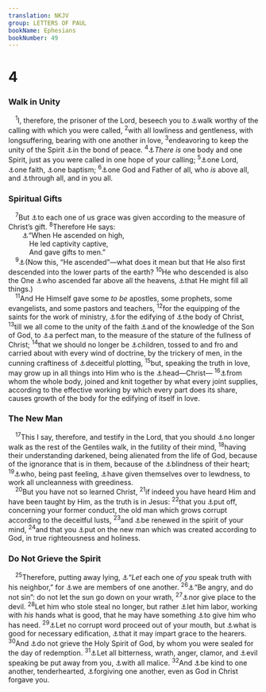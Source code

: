 ```yaml
---
translation: NKJV
group: LETTERS OF PAUL
bookName: Ephesians 
bookNumber: 49
---
```


<div class="title"><h1>4</h1><h3>Walk in Unity</h3></div>
<span class="verse eph_4_1"> <sup>1</sup>I, therefore, the prisoner of the Lord, beseech you to <a data-toggle="tooltip" data-placement="bottom" title="Eph. 2:10; (Col. 1:10; 2:6); 1 Thess. 2:12">⚓</a>walk worthy of the calling with which you were called, </span>
<span class="verse eph_4_2"><sup>2</sup>with all lowliness and gentleness, with longsuffering, bearing with one another in love, </span>
<span class="verse eph_4_3"><sup>3</sup>endeavoring to keep the unity of the Spirit <a data-toggle="tooltip" data-placement="bottom" title="Col. 3:14">⚓</a>in the bond of peace. </span>
<span class="verse eph_4_4"><sup>4</sup><a data-toggle="tooltip" data-placement="bottom" title="Rom. 12:5">⚓</a><i>There</i> <i>is</i> one body and one Spirit, just as you were called in one hope of your calling; </span>
<span class="verse eph_4_5"><sup>5</sup><a data-toggle="tooltip" data-placement="bottom" title="1 Cor. 1:13">⚓</a>one Lord, <a data-toggle="tooltip" data-placement="bottom" title="(1 Cor. 15:1–8); Jude 3">⚓</a>one faith, <a data-toggle="tooltip" data-placement="bottom" title="1 Cor. 12:12, 13; (Heb. 6:6)">⚓</a>one baptism; </span>
<span class="verse eph_4_6"><sup>6</sup><a data-toggle="tooltip" data-placement="bottom" title="Mal. 2:10; 1 Cor. 8:6; 12:6">⚓</a>one God and Father of all, who <i>is</i> above all, and <a data-toggle="tooltip" data-placement="bottom" title="Rom. 11:36">⚓</a>through all, and in you all.<br/></span>
<div class="title"><h3>Spiritual Gifts</h3></div>
<span class="verse eph_4_7"> <sup>7</sup>But <a data-toggle="tooltip" data-placement="bottom" title="(1 Cor. 12:7, 11)">⚓</a>to each one of us grace was given according to the measure of Christ’s gift. </span>
<span class="verse eph_4_8"><sup>8</sup>Therefore He says:<br/>  <a data-toggle="tooltip" data-placement="bottom" title="Ps. 68:18; (Col. 2:15)">⚓</a>“When He ascended on high,<br/>   He led captivity captive,<br/>   And gave gifts to men.”<br/></span>
<span class="verse eph_4_9"> <sup>9</sup><a data-toggle="tooltip" data-placement="bottom" title="Luke 23:43; John 3:13; 20:17; (1 Pet. 3:19, 20)">⚓</a>(Now this, “He ascended”—what does it mean but that He also first descended into the lower parts of the earth? </span>
<span class="verse eph_4_10"><sup>10</sup>He who descended is also the One <a data-toggle="tooltip" data-placement="bottom" title="Acts 1:9">⚓</a>who ascended far above all the heavens, <a data-toggle="tooltip" data-placement="bottom" title="(Acts 2:33; Eph. 1:23)">⚓</a>that He might fill all things.)<br/></span>
<span class="verse eph_4_11"> <sup>11</sup>And He Himself gave some <i>to</i> <i>be</i> apostles, some prophets, some evangelists, and some pastors and teachers, </span>
<span class="verse eph_4_12"><sup>12</sup>for the equipping of the saints for the work of ministry, <a data-toggle="tooltip" data-placement="bottom" title="1 Cor. 14:26">⚓</a>for the edifying of <a data-toggle="tooltip" data-placement="bottom" title="Col. 1:24">⚓</a>the body of Christ, </span>
<span class="verse eph_4_13"><sup>13</sup>till we all come to the unity of the faith <a data-toggle="tooltip" data-placement="bottom" title="Col. 2:2">⚓</a>and of the knowledge of the Son of God, to <a data-toggle="tooltip" data-placement="bottom" title="1 Cor. 14:20; Col. 1:28; Heb. 5:14">⚓</a>a perfect man, to the measure of the stature of the fullness of Christ; </span>
<span class="verse eph_4_14"><sup>14</sup>that we should no longer be <a data-toggle="tooltip" data-placement="bottom" title="1 Cor. 14:20">⚓</a>children, tossed to and fro and carried about with every wind of doctrine, by the trickery of men, in the cunning craftiness of <a data-toggle="tooltip" data-placement="bottom" title="Rom. 16:18">⚓</a>deceitful plotting, </span>
<span class="verse eph_4_15"><sup>15</sup>but, speaking the truth in love, may grow up in all things into Him who is the <a data-toggle="tooltip" data-placement="bottom" title="Eph. 1:22">⚓</a>head—Christ— </span>
<span class="verse eph_4_16"><sup>16</sup><a data-toggle="tooltip" data-placement="bottom" title="(Rom. 12:4); Col. 2:19">⚓</a>from whom the whole body, joined and knit together by what every joint supplies, according to the effective working by which every part does its share, causes growth of the body for the edifying of itself in love.<br/></span>
<div class="title"><h3>The New Man</h3></div>
<span class="verse eph_4_17"> <sup>17</sup>This I say, therefore, and testify in the Lord, that you should <a data-toggle="tooltip" data-placement="bottom" title="Eph. 2:2; 4:22">⚓</a>no longer walk as the rest of the Gentiles walk, in the futility of their mind, </span>
<span class="verse eph_4_18"><sup>18</sup>having their understanding darkened, being alienated from the life of God, because of the ignorance that is in them, because of the <a data-toggle="tooltip" data-placement="bottom" title="Rom. 1:21">⚓</a>blindness of their heart; </span>
<span class="verse eph_4_19"><sup>19</sup><a data-toggle="tooltip" data-placement="bottom" title="1 Tim. 4:2">⚓</a>who, being past feeling, <a data-toggle="tooltip" data-placement="bottom" title="1 Pet. 4:3">⚓</a>have given themselves over to lewdness, to work all uncleanness with greediness.<br/></span>
<span class="verse eph_4_20"> <sup>20</sup>But you have not so learned Christ, </span>
<span class="verse eph_4_21"><sup>21</sup>if indeed you have heard Him and have been taught by Him, as the truth is in Jesus: </span>
<span class="verse eph_4_22"><sup>22</sup>that you <a data-toggle="tooltip" data-placement="bottom" title="Col. 3:8">⚓</a>put off, concerning your former conduct, the old man which grows corrupt according to the deceitful lusts, </span>
<span class="verse eph_4_23"><sup>23</sup>and <a data-toggle="tooltip" data-placement="bottom" title="(Rom. 12:2; Col. 3:10)">⚓</a>be renewed in the spirit of your mind, </span>
<span class="verse eph_4_24"><sup>24</sup>and that you <a data-toggle="tooltip" data-placement="bottom" title="(Rom. 6:4; 7:6; 12:2; 2 Cor. 5:17; Col. 3:10)">⚓</a>put on the new man which was created according to God, in true righteousness and holiness.<br/></span>
<div class="title"><h3>Do Not Grieve the Spirit</h3></div>
<span class="verse eph_4_25"> <sup>25</sup>Therefore, putting away lying, <a data-toggle="tooltip" data-placement="bottom" title="Zech. 8:16; Eph. 4:15; Col. 3:9">⚓</a>“<i>Let</i> each one <i>of</i> <i>you</i> speak truth with his neighbor,” for <a data-toggle="tooltip" data-placement="bottom" title="Rom. 12:5">⚓</a>we are members of one another. </span>
<span class="verse eph_4_26"><sup>26</sup><a data-toggle="tooltip" data-placement="bottom" title="Ps. 4:4; 37:8">⚓</a>“Be angry, and do not sin”: do not let the sun go down on your wrath, </span>
<span class="verse eph_4_27"><sup>27</sup><a data-toggle="tooltip" data-placement="bottom" title="(Rom. 12:19; James 4:7); 1 Pet. 5:9">⚓</a>nor give place to the devil. </span>
<span class="verse eph_4_28"><sup>28</sup>Let him who stole steal no longer, but rather <a data-toggle="tooltip" data-placement="bottom" title="Acts 20:35; 1 Cor. 4:12; Gal. 6:10">⚓</a>let him labor, working with <i>his</i> hands what is good, that he may have something <a data-toggle="tooltip" data-placement="bottom" title="Luke 3:11; 1 Thess. 4:12">⚓</a>to give him who has need. </span>
<span class="verse eph_4_29"><sup>29</sup><a data-toggle="tooltip" data-placement="bottom" title="Matt. 12:34; Eph. 5:4; Col. 3:8">⚓</a>Let no corrupt word proceed out of your mouth, but <a data-toggle="tooltip" data-placement="bottom" title="1 Thess. 5:11">⚓</a>what is good for necessary edification, <a data-toggle="tooltip" data-placement="bottom" title="Col. 3:16">⚓</a>that it may impart grace to the hearers. </span>
<span class="verse eph_4_30"><sup>30</sup>And <a data-toggle="tooltip" data-placement="bottom" title="Is. 7:13">⚓</a>do not grieve the Holy Spirit of God, by whom you were sealed for the day of redemption. </span>
<span class="verse eph_4_31"><sup>31</sup><a data-toggle="tooltip" data-placement="bottom" title="Rom. 3:14; Col. 3:8, 19">⚓</a>Let all bitterness, wrath, anger, clamor, and <a data-toggle="tooltip" data-placement="bottom" title="James 4:11">⚓</a>evil speaking be put away from you, <a data-toggle="tooltip" data-placement="bottom" title="Titus 3:3">⚓</a>with all malice. </span>
<span class="verse eph_4_32"><sup>32</sup>And <a data-toggle="tooltip" data-placement="bottom" title="(Matt. 6:14); 2 Cor. 6:10">⚓</a>be kind to one another, tenderhearted, <a data-toggle="tooltip" data-placement="bottom" title="(Mark 11:25; Luke 6:37)">⚓</a>forgiving one another, even as God in Christ forgave you.<br/></span>
